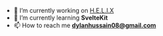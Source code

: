 - 🧬 I’m currently working on [H.E.L.I.X](https://helixmetaverse.com/#main)
- 🌱 I’m currently learning **SvelteKit**
- 📫 How to reach me **dylanhussain08@gmail.com** 
